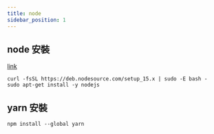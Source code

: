 ```yaml
---
title: node
sidebar_position: 1
---
```


## node 安裝

[link](https://github.com/nodesource/distributions/blob/master/README.md)

```
curl -fsSL https://deb.nodesource.com/setup_15.x | sudo -E bash -
sudo apt-get install -y nodejs
```

## yarn 安裝


```
npm install --global yarn
```